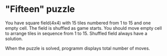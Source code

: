 # "Fifteen" puzzle 

You have square field(4x4) with 15 tiles numbered from 1 to 15 and one empty cell.
The field is shuffled as game starts.
You should move empty cell to arrange tiles in sequence from 1 to 15.
Shuffled field always have a solution.

When the puzzle is solved, programm displays total number of moves.

